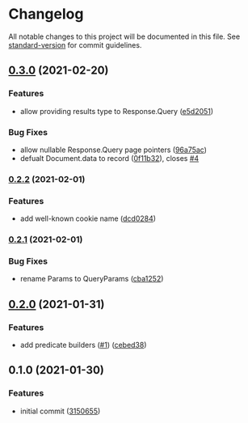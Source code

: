 # Changelog

All notable changes to this project will be documented in this file. See [standard-version](https://github.com/conventional-changelog/standard-version) for commit guidelines.

## [0.3.0](https://github.com/angeloashmore/ts-prismic/compare/v0.2.2...v0.3.0) (2021-02-20)


### Features

* allow providing results type to Response.Query ([e5d2051](https://github.com/angeloashmore/ts-prismic/commit/e5d2051fd4e20fae2e07d4e286c75a79840a77b1))


### Bug Fixes

* allow nullable Response.Query page pointers ([96a75ac](https://github.com/angeloashmore/ts-prismic/commit/96a75ac8d8ffce31508094109054d8716354f3cf))
* defualt Document.data to record ([0f11b32](https://github.com/angeloashmore/ts-prismic/commit/0f11b329cea76ca043c41f5aa00d833179083d9d)), closes [#4](https://github.com/angeloashmore/ts-prismic/issues/4)

### [0.2.2](https://github.com/angeloashmore/ts-prismic/compare/v0.2.1...v0.2.2) (2021-02-01)


### Features

* add well-known cookie name ([dcd0284](https://github.com/angeloashmore/ts-prismic/commit/dcd0284970050d3a336b433fb8d6014f63578fdc))

### [0.2.1](https://github.com/angeloashmore/ts-prismic/compare/v0.2.0...v0.2.1) (2021-02-01)


### Bug Fixes

* rename Params to QueryParams ([cba1252](https://github.com/angeloashmore/ts-prismic/commit/cba125220fb482abe015aa9ef7b3bbe030aafc68))

## [0.2.0](https://github.com/angeloashmore/ts-prismic/compare/v0.1.0...v0.2.0) (2021-01-31)


### Features

* add predicate builders ([#1](https://github.com/angeloashmore/ts-prismic/issues/1)) ([cebed38](https://github.com/angeloashmore/ts-prismic/commit/cebed383230130918462aaf8df4c2b439cd9b161))

## 0.1.0 (2021-01-30)


### Features

* initial commit ([3150655](https://github.com/angeloashmore/ts-prismic/commit/31506554b57242c1d667fb12975a4a5596f25948))
